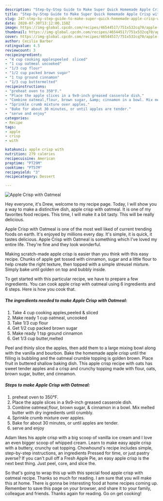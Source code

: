```yaml
---
description: "Step-by-Step Guide to Make Super Quick Homemade Apple Crisp with Oatmeal"
title: "Step-by-Step Guide to Make Super Quick Homemade Apple Crisp with Oatmeal"
slug: 247-step-by-step-guide-to-make-super-quick-homemade-apple-crisp-with-oatmeal
date: 2020-07-30T13:12:00.158Z
image: https://img-global.cpcdn.com/recipes/46544517/751x532cq70/apple-crisp-with-oatmeal-recipe-main-photo.jpg
thumbnail: https://img-global.cpcdn.com/recipes/46544517/751x532cq70/apple-crisp-with-oatmeal-recipe-main-photo.jpg
cover: https://img-global.cpcdn.com/recipes/46544517/751x532cq70/apple-crisp-with-oatmeal-recipe-main-photo.jpg
author: Cecilia Barber
ratingvalue: 4.5
reviewcount: 3
recipeingredient:
- "4 cup cooking applespeeled  sliced"
- "1 cup oatmeal uncooked"
- "1/3 cup flour"
- "1/2 cup packed brown sugar"
- "1 tsp ground cinnamon"
- "1/3 cup buttermelted"
recipeinstructions:
- "preheat oven to 350°F."
- "Place the apple slices in a 9x9-inch greased casserole dish."
- "Combine oatmeal,flour, brown sugar, &amp; cinnamon in a bowl. Mix melted butter with dry ingredients until crumbly."
- "Sprinkle crumb mixture over apples."
- "Bake for about 30 minutes, or until apples are tender."
- "serve and enjoy"
categories:
- Recipe
tags:
- apple
- crisp
- with

katakunci: apple crisp with 
nutrition: 279 calories
recipecuisine: American
preptime: "PT29M"
cooktime: "PT57M"
recipeyield: "3"
recipecategory: Dessert

---
```



![Apple Crisp with Oatmeal](https://img-global.cpcdn.com/recipes/46544517/751x532cq70/apple-crisp-with-oatmeal-recipe-main-photo.jpg)

Hey everyone, it's Drew, welcome to my recipe page. Today, I will show you a way to make a distinctive dish, apple crisp with oatmeal. It is one of my favorites food recipes. This time, I will make it a bit tasty. This will be really delicious.

Apple Crisp with Oatmeal is one of the most well liked of current trending foods on earth. It's enjoyed by millions every day. It's simple, it is quick, it tastes delicious. Apple Crisp with Oatmeal is something which I've loved my entire life. They're fine and they look wonderful.

Making scratch-made apple crisp is easier than you think with this easy recipe. Chunks of apple get tossed with cinnamon, sugar and a little flour to help create the right texture, then topped with a simple streusel mixture. Simply bake until golden on top and bubbly inside.


To get started with this particular recipe, we have to prepare a few ingredients. You can cook apple crisp with oatmeal using 6 ingredients and 6 steps. Here is how you cook that.

##### The ingredients needed to make Apple Crisp with Oatmeal:

1. Take 4 cup cooking apples,peeled &amp; sliced
1. Make ready 1 cup oatmeal, uncooked
1. Take 1/3 cup flour
1. Get 1/2 cup packed brown sugar
1. Make ready 1 tsp ground cinnamon
1. Get 1/3 cup butter,melted


Peel and thinly slice the apples, then add them to a large mixing bowl along with the vanilla and bourbon. Bake the homemade apple crisp until the filling is bubbling and the oatmeal crumble topping is golden brown. Place fruit in buttered shallow baking dish. This apple crisp recipe with oats has sweet tender apples and a crisp and crunchy topping made with flour, oats, brown sugar, butter, and cinnamon. 

##### Steps to make Apple Crisp with Oatmeal:

1. preheat oven to 350°F.
1. Place the apple slices in a 9x9-inch greased casserole dish.
1. Combine oatmeal,flour, brown sugar, &amp; cinnamon in a bowl. Mix melted butter with dry ingredients until crumbly.
1. Sprinkle crumb mixture over apples.
1. Bake for about 30 minutes, or until apples are tender.
1. serve and enjoy


Adam likes his apple crisp with a big scoop of vanilla ice cream and I love an even bigger scoop of whipped cream. Learn to make easy apple crisp with a buttery, crunchy oat topping. Chowhound&#39;s recipe includes simple, step-by-step instructions, an ingredients Pressed for time, or just pastry averse? If you can&#39;t pull off a Fresh Apple Pie, an easy apple crisp is the next best thing. Just peel, core, and slice the. 

So that's going to wrap this up with this special food apple crisp with oatmeal recipe. Thanks so much for reading. I am sure that you will make this at home. There is gonna be interesting food at home recipes coming up. Remember to save this page on your browser, and share it to your family, colleague and friends. Thanks again for reading. Go on get cooking!
